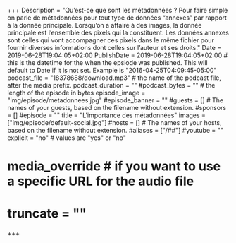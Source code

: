 +++
Description = "Qu’est-ce que sont les métadonnées ? Pour faire simple on parle de métadonnées pour tout type de données “annexes” par rapport à la donnée principale. Lorsqu’on a affaire à des images, la donnée principale est l’ensemble des pixels qui la constituent. Les données annexes sont celles qui vont accompagner ces pixels dans le même fichier pour fournir diverses informations dont celles sur l’auteur et ses droits."
Date = 2019-06-28T19:04:05+02:00
PublishDate = 2019-06-28T19:04:05+02:00 # this is the datetime for the when the epsiode was published. This will default to Date if it is not set. Example is "2016-04-25T04:09:45-05:00"
podcast_file = "18378688/download.mp3" # the name of the podcast file, after the media prefix.
podcast_duration = ""
#podcast_bytes = "" # the length of the episode in bytes
episode_image = "img/episode/metadonnees.jpg"
#episode_banner = ""
#guests = [] # The names of your guests, based on the filename without extension.
#sponsors = []
#episode = ""
title = "L'importance des métadonnées"
images = ["img/episode/default-social.jpg"]
#hosts = [] # The names of your hosts, based on the filename without extension.
#aliases = ["/##"]
#youtube = ""
explicit = "no" # values are "yes" or "no"
# media_override # if you want to use a specific URL for the audio file
# truncate = ""
+++
